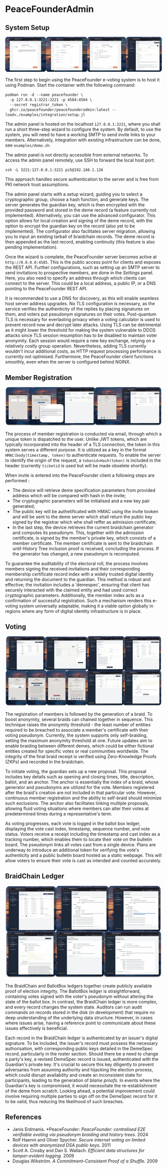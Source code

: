 # PeaceFounderAdmin
## System Setup

![](docs/assets/peacefounder-setup.webp)

The first step to begin using the PeaceFounder e-voting system is to host it using Podman. Start the container with the following command:

```
podman run -d --name peacefounder \
  -p 127.0.0.1:3221:3221 -p 4584:4584 \
  --secret registrar_token \
  ghcr.io/peacefounder/peacefounderadmin:latest --load=./examples/integration/setup.jl
```

The admin panel is hosted on the localhost `127.0.0.1:3221`, where you shall run a short three-step wizard to configure the system. By default, to use the system, you will need to have a working SMTP to send invite links to your members. Alternatively, integration with existing infrastructure can be done, see `examples/demo.sh`. 

The admin panel is not directly accessible from external networks. To access the admin panel remotely, use SSH to forward the local host port:

```
ssh -L 3221:127.0.0.1:3221 pi5@192.168.1.126
```

This approach handles secure authentication to the server and is free from PKI network trust assumptions.

The admin panel starts with a setup wizard, guiding you to select a cryptographic group, choose a hash function, and generate keys. The server generates the guardian key, which is then encrypted with the provided password and stored in the deme record (a feature currently not implemented). Alternatively, you can use the advanced configurator. This option allows for local creation and signing of the deme record, with the option to encrypt the guardian key on the record (also yet to be implemented). The configurator also facilitates server migration, allowing you to input an existing tarball of braidchain records. The deme record is then appended as the last record, enabling continuity (this feature is also pending implementation).

Once the wizard is complete, the PeaceFounder server becomes active at `http://0.0.0.0:4585`. This is the public access point for clients and exposes the REST API. Further configurations, such as setting up an SMTP server to send invitations to prospective members, are done in the *Settings* panel. Here, you also need to specify an address through which clients can connect to the server. This could be a local address, a public IP, or a DNS pointing to the PeaceFounder REST API.

It is recommended to use a DNS for discovery, as this will enable seamless host server address upgrades. No TLS configuration is necessary, as the service verifies the authenticity of the replies by placing signatures on them, and voters put pseudonym signatures on their votes. Post-quantum TLS is necessary for everlasting privacy when a voting calculator is used to prevent record now and decrypt later attacks. Using TLS can be detrimental as it might lower the threshold for making the system vulnerable to DDOS attacks since TLS session resumption has to be disabled to maintain voter anonymity. Each session would require a new key exchange, relying on a relatively costly group operation. Nevertheless, adding TLS currently wouldn't incur additional costs, as HTTP request processing performance is currently not optimised. Furthermore, the PeaceFounder client functions smoothly, even when the server is configured behind NGINX.

## Member Registration

![](docs/assets/peacefounder-registration.webp)

The process of member registration is conducted via email, through which a unique token is dispatched to the user. Unlike JWT tokens, which are typically incorporated into the header of a TLS connection, the token in this system serves a different purpose. It is utilized as a key in the format `HMAC(body|timestamp, token)` to authenticate requests. To enable the server to identify the origin of the request, a `tokenid=Hash(token)` is included in the header (currently `ticketid` is used but will be made obselete shortly).

When invite is entered into the PeaceFounder client a following steps are performed : 

- The device will retrieve deme specification parameters from provided address which will be compared with hash in the invite;
- The cryptographic parameters will be initialised and a new key pair generated;
- The public key will be authetificated with HMAC using the invite tooken and will be sent to the deme server which shall return the public key signed by the registrar which whe shall reffer as admission certificate;
- In the last step, the device retrieves the current braidchain generator and computes its pseudonym. This, together with the admission certificate, is signed by the member's private key, which consists of a member certificate. The member certificate is sent to the braidchain until History Tree inclusion proof is received, concluding the process. If the generator has changed, a new pseudonym is recomputed.

To guarantee the auditability of the electoral roll, the process involves members signing the received invitations and their corresponding membership certificate record index with a widely trusted digital identity and returning the document to the guardian. This method is robust and effective; the invitation includes a 'demespec', ensuring that client has securely interacted with the claimed entity and had used correct cryptographic parameters. Additionally, the member index acts as a confirmation of successful registration. Such a mechanism renders this e-voting system universally adaptable, making it a viable option globally in regions where any form of digital identity infrastructure is in place.

## Voting

![](docs/assets/peacefounder-voting.webp)

The registration of members is followed by the generation of a braid. To boost anonymity, several braids can chained together in sequence. This technique raises the anonymity threshold - the least number of entities required to be breached to associate a member's certificate with their voting pseudonym. Currently, the system supports only self-braiding, setting the maximum anonymity threshold at one. Future updates aim to enable braiding between different demes, which could be either fictional entities created for specific votes or real communities worldwide. The integrity of the final braid receipt is verified using Zero-Knowledge Proofs (ZKPs) and recorded in the braidchain.

To initiate voting, the guardian sets up a new proposal. This proposal includes key details such as opening and closing times, title, description, ballot, and an anchor. The anchor is essentially the index of a braid, whose generator and pseudonyms are utilized for the vote. Members registered after the braid's creation are not included in that particular vote. However, continuous member registration and the ability to self-braid should minimize such exclusions. The anchor also facilitates linking multiple proposals, allowing fluid voting situations where members can alter their votes at predetermined times during a representative's term.

As voting progresses, each vote is logged in the ballot box ledger, displaying the vote cast index, timestamp, sequence number, and vote status. Voters receive a receipt including the timestamp and cast index as a tracking number, which enables them to locate their vote on the bulletin board. The pseudonym links all votes cast from a single device. Plans are underway to introduce an additional token for verifying the vote's authenticity and a public bulletin board hosted as a static webpage. This will allow voters to ensure their vote is cast as intended and counted accurately.

## BraidChain Ledger

![](docs/assets/peacefounder-braidchain.webp)

The BraidChain and BallotBox ledgers together create publicly available proof of election integrity. The BallotBox ledger is straightforward, containing votes signed with the voter's pseudonym without altering the state of the ballot box. In contrast, the BraidChain ledger is more complex, and every record changes the system state. Auditors can run audit commands on records stored in the disk (in development) that require no deep understanding of the underlying data structure. However, in cases where issues arise, having a reference point to communicate about these issues effectively is beneficial.

Each record in the BraidChain ledger is authenticated by an issuer's digital signature. To be included, the issuer's record must possess the necessary authorisation, with corresponding public keys detailed in the DemeSpec record, particularly in the roster section. Should there be a need to change a party's key, a revised DemeSpec record is issued, authenticated with the Guardian's private key. It's crucial to secure this key diligently to prevent adversaries from assuming authority and hijacking the election process, which could disrupt availability and create an inconsistent state for participants, leading to the generation of *blame proofs*. In events where the Guardian's key is compromised, it would necessitate the re-establishment of the deme from scratch. Looking ahead, a potential improvement could involve requiring multiple parties to sign off on the DemeSpec record for it to be valid, thus reducing the likelihood of such breaches.

## References

- Janis Erdmanis. *PeaceFounder: *PeaceFounder: centralised E2E verifiable evoting via pseudonym braiding and history trees.* 2024
- Rolf Haenni and Oliver Spycher. *Secure internet voting on limited devices with anonymized DSA public keys.* 2011
- Scott A. Crosby and Dan S. Wallach. *Efficient data structures for tamper-evident logging.* 2009
- Douglas Wikström. *A Commitment-Consistent Proof of a Shuffle.* 2009

